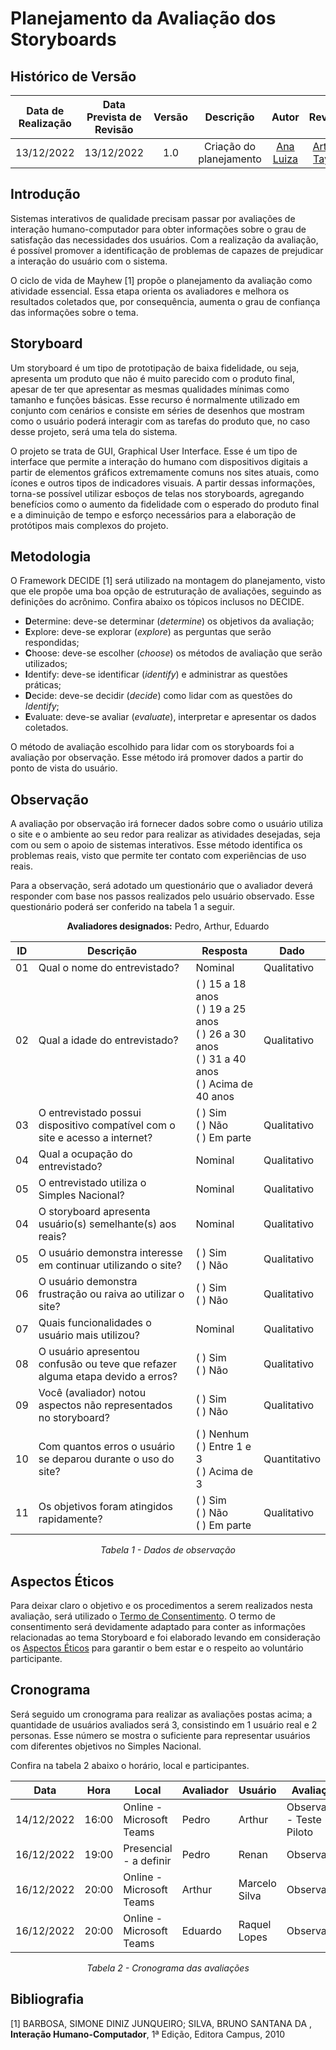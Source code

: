 # Planejamento da Avaliação dos Storyboards

## Histórico de Versão

|Data de Realização|Data Prevista de Revisão|Versão|Descrição|Autor|Revisor|
| :----------: | :------: | :-----------: | :---------: |:---------: | :---------: |
|13/12/2022|13/12/2022|1.0|Criação do planejamento|[Ana Luiza](https://github.com/AnHoff)|[Arthur Taylor](https://github.com/Eruel6)|

## Introdução

Sistemas interativos de qualidade precisam passar por avaliações de interação humano-computador para obter informações sobre o grau de satisfação das necessidades dos usuários. Com a realização da avaliação, é possível promover a identificação de problemas de capazes de prejudicar a interação do usuário com o sistema.

O ciclo de vida de Mayhew [1] propõe o planejamento da avaliação como atividade essencial. Essa etapa orienta os avaliadores e melhora os resultados coletados que, por consequência, aumenta o grau de confiança das informações sobre o tema.

## Storyboard

Um storyboard é um tipo de prototipação de baixa fidelidade, ou seja, apresenta um produto que não é muito parecido com o produto final, apesar de ter que apresentar as mesmas qualidades mínimas como tamanho e funções básicas. Esse recurso é normalmente utilizado em conjunto com cenários e consiste em séries de desenhos que mostram como o usuário poderá interagir com as tarefas do produto que, no caso desse projeto, será uma tela do sistema.

O projeto se trata de GUI, Graphical User Interface. Esse é um tipo de interface que permite a interação do humano com dispositivos digitais a partir de elementos gráficos extremamente comuns nos sites atuais, como ícones e outros tipos de indicadores visuais. A partir dessas informações, torna-se possível utilizar esboços de telas nos storyboards, agregando benefícios como o aumento da fidelidade com o esperado do produto final e a diminuição de tempo e esforço necessários para a elaboração de protótipos mais complexos do projeto.

## Metodologia

O Framework DECIDE [1] será utilizado na montagem do planejamento, visto que ele propõe uma boa opção de estruturação de avaliações, seguindo as definições do acrônimo. Confira abaixo os tópicos inclusos no DECIDE.

* **D**etermine: deve-se determinar (*determine*) os objetivos da avaliação;
* **E**xplore: deve-se explorar (*explore*) as perguntas que serão respondidas;
* **C**hoose: deve-se escolher (*choose*) os métodos de avaliação que serão utilizados;
* **I**dentify: deve-se identificar (*identify*) e administrar as questões práticas;
* **D**ecide: deve-se decidir (*decide*) como lidar com as questões do *Identify*;
* **E**valuate: deve-se avaliar (*evaluate*), interpretar e apresentar os dados coletados.

O método de avaliação escolhido para lidar com os storyboards foi a avaliação por observação. Esse método irá promover dados a partir do ponto de vista do usuário.

## Observação

A avaliação por observação irá fornecer dados sobre como o usuário utiliza o site e o ambiente ao seu redor para realizar as atividades desejadas, seja com ou sem o apoio de sistemas interativos. Esse método identifica os problemas reais, visto que permite ter contato com experiências de uso reais.

Para a observação, será adotado um questionário que o avaliador deverá responder com base nos passos realizados pelo usuário observado. Esse questionário poderá ser conferido na tabela 1 a seguir.


<center>

**Avaliadores designados:** Pedro, Arthur, Eduardo

|ID|Descrição|Resposta|Dado|
|---|---|---|---|
|01|Qual o nome do entrevistado?|Nominal|Qualitativo|
|02|Qual a idade do entrevistado?|( ) 15 a 18 anos<br>( ) 19 a 25 anos<br>( ) 26 a 30 anos<br>( ) 31 a 40 anos<br>( ) Acima de 40 anos |Qualitativo|
|03|O entrevistado possui dispositivo compatível com o site e acesso a internet?|( ) Sim<br>( ) Não<br>( ) Em parte|Qualitativo|
|04|Qual a ocupação do entrevistado?|Nominal|Qualitativo|
|05|O entrevistado utiliza o Simples Nacional?|Nominal|Qualitativo|
|04|O storyboard apresenta usuário(s) semelhante(s) aos reais?|Nominal|Qualitativo|
|05|O usuário demonstra interesse em continuar utilizando o site?|( ) Sim<br>( ) Não|Qualitativo|
|06|O usuário demonstra frustração ou raiva ao utilizar o site?|( ) Sim<br>( ) Não|Qualitativo|
|07|Quais funcionalidades o usuário mais utilizou?|Nominal|Qualitativo|
|08|O usuário apresentou confusão ou teve que refazer alguma etapa devido a erros?|( ) Sim<br>( ) Não|Qualitativo|
|09|Você (avaliador) notou aspectos não representados no storyboard?|( ) Sim<br>( ) Não|Qualitativo|
|10|Com quantos erros o usuário se deparou durante o uso do site?|( ) Nenhum<br>( ) Entre 1 e 3<br>( ) Acima de 3|Quantitativo|
|11|Os objetivos foram atingidos rapidamente?|( ) Sim<br>( ) Não<br>( ) Em parte|Qualitativo|

*Tabela 1 - Dados de observação*

</center>

## Aspectos Éticos

Para deixar claro o objetivo e os procedimentos a serem realizados nesta avaliação, será utilizado o [Termo de Consentimento](../../Tarefas/ModeloTermoConsentimento.md). O termo de consentimento será devidamente adaptado para conter as informações relacionadas ao tema Storyboard e foi elaborado levando em consideração os [Aspectos Éticos](../../Tarefas/AspectosEticos.md) para garantir o bem estar e o respeito ao voluntário participante.

## Cronograma

Será seguido um cronograma para realizar as avaliações postas acima; a quantidade de usuários avaliados será 3, consistindo em 1 usuário real e 2 personas. Esse número se mostra o suficiente para representar usuários com diferentes objetivos no Simples Nacional.

Confira na tabela 2 abaixo o horário, local e participantes.

<center>

|Data|Hora|Local|Avaliador|Usuário|Avaliação|
|---|---|---|---|---|---|
|14/12/2022|16:00|Online - Microsoft Teams|Pedro|Arthur|Observação - Teste Piloto|
|16/12/2022|19:00|Presencial - a definir|Pedro|Renan|Observação|
|16/12/2022|20:00|Online - Microsoft Teams|Arthur|Marcelo Silva|Observação|
|16/12/2022|20:00|Online - Microsoft Teams|Eduardo|Raquel Lopes|Observação|

*Tabela 2 - Cronograma das avaliações*

</center>

## Bibliografia

[1] BARBOSA, SIMONE DINIZ JUNQUEIRO; SILVA, BRUNO SANTANA DA , **Interação Humano-Computador**, 1ª Edição, Editora Campus, 2010 
